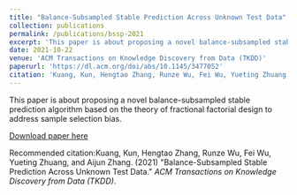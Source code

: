 ```yaml
---
title: "Balance-Subsampled Stable Prediction Across Unknown Test Data"
collection: publications
permalink: /publications/bssp-2021
excerpt: 'This paper is about proposing a novel balance-subsampled stable prediction algorithm based on the theory of fractional factorial design to address sample selection bias.'
date: 2021-10-22
venue: 'ACM Transactions on Knowledge Discovery from Data (TKDD)'
paperurl: 'https://dl.acm.org/doi/abs/10.1145/3477052'
citation: 'Kuang, Kun, Hengtao Zhang, Runze Wu, Fei Wu, Yueting Zhuang, and Aijun Zhang. "Balance-Subsampled Stable Prediction Across Unknown Test Data." <i>ACM Transactions on Knowledge Discovery from Data (TKDD)</i> 16, no. 3 (2021): 1-21.'
---
```

This paper is about proposing a novel balance-subsampled stable prediction algorithm based on the theory of fractional factorial design to address sample selection bias.

[Download paper here](https://kunkuang.github.io/papers/TKDD21-Subsampling.pdf)

Recommended citation:Kuang, Kun, Hengtao Zhang, Runze Wu, Fei Wu, Yueting Zhuang, and Aijun Zhang. (2021) "Balance-Subsampled Stable Prediction Across Unknown Test Data." <i>ACM Transactions on Knowledge Discovery from Data (TKDD)</i>.